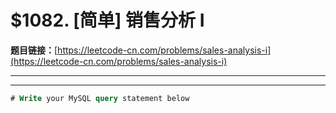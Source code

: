# $1082. [简单] 销售分析 I 

**题目链接：**[https://leetcode-cn.com/problems/sales-analysis-i](https://leetcode-cn.com/problems/sales-analysis-i)

---

<Cards card="leetcode_1082_sales-analysis-i"></Cards>

---

```sql
# Write your MySQL query statement below
```